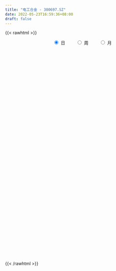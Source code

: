 ```yaml
---
title: "电工合金 - 300697.SZ"
date: 2022-05-23T16:59:36+08:00
draft: false
---
```

{{< rawhtml >}}
    <div style="text-align: center">
        <label style="padding: 1rem;"><input style="margin-right: .5rem" type="radio" name="period" value="D" checked onclick="period_change(this)">日</label>
        <label style="padding: 1rem;"><input style="margin-right: .5rem" type="radio" name="period" value="W" onclick="period_change(this)">周</label>
        <label style="padding: 1rem;"><input style="margin-right: .5rem" type="radio" name="period" value="M" onclick="period_change(this)">月</label>
    </div>
    <div id="chart" style="height: 700px;"></div> 
    <script type="text/javascript">
        const D_v = [426509.32,427801.02,358597.62,241497.3,238074.16,185408.42,208376.92,230836.98,170207.8,163749.4,263651.08,197435.84,229681.24,163411.4,150164.8,134009.32,88064.74,79065.3,86039.5,66684.64,163755.28,98514.52,135475.32,103477.64,93520.16,56390.44,62892.52,65565.72,70748.8,62548.0,64106.4,118483.8,73554.76,66556.08,43941.23,55641.24,55322.35,81885.44,139273.84,107052.44,104766.52,199160.53,172254.84,116156.64,81557.28,100344.08,93935.28,176429.24,120418.92,151722.56,145060.6,243363.46,213884.12,299038.76,220878.32,156831.78,176656.98,173256.72,158818.2,89912.8,97205.68,142578.74,130918.28,112861.27,182754.91,164485.68,116882.36,161093.04,126623.6,81504.86,80587.58,66280.56,68970.95,174495.02,196800.97,217046.2,151967.24,139314.73,99566.93,237159.76,183522.36,173081.06,124482.66,98468.14,124136.08,147063.02,187870.59,286851.09,211433.31,107909.24,133593.3,114561.69,55548.04,58197.6,89977.15,87954.28,34138.09,44429.09,30167.89,29997.2,26631.81,34147.33,27113.97,60498.92,53521.8,43624.83,33710.2,28890.6,35862.36,41579.7,26522.16,38505.02,44513.32,35727.6,23400.18,25398.12,31898.84,22069.86,34968.2,25960.6,25687.24,20933.0,23132.2,35601.44,53187.64,31471.6,38136.72,50234.5,65759.44,41978.7,29931.04,29522.08,34124.72,60699.32,44425.2,28693.88,34129.98,33790.92,32668.2,18369.32,36241.13,30687.24,16123.4,17781.6,22715.8,17437.8,42513.08,25919.52,40336.8,79469.65,55366.48,41068.04,28326.6,26403.6,40312.2,139582.25,63622.64,50285.4,29312.25,31264.2,35417.68,42917.0,21534.08,33732.48,14064.0,13548.0,60374.93,50043.19,33254.0,20783.61,35029.55,21367.84,31146.56,18352.6,21220.16,26590.36,15555.6,23108.96,21733.52,22187.68,17776.48,23228.11,21219.6,24787.87,12381.0,20099.76,23077.6,34908.2,23879.08,20333.04,19464.96,24473.2,35612.84,32078.0,26013.52,16619.0,21401.36,27777.8,27585.76,18895.6,20816.2,23256.16,16285.4,15891.6,22371.04,25316.92,28254.08,20725.8,14272.64,13966.72,10988.16,16136.8,15203.52,11882.56,12859.16,9469.6,8662.04,10769.84,10150.8,14244.33,24352.2,19775.56,20263.82,15702.08,49758.95,28069.11,65907.06,43253.86,30395.0,19039.48,17944.88,21232.4,33509.2,19564.2,23221.58,16238.96,20589.68,15464.4,12610.82,11689.6,14632.4,23893.4,13519.62,9993.31,9138.56,12652.96,14755.9,16131.45,24065.07,48012.52]
const D_histogram = [0.0,-0.052968661,-0.1643193935,-0.2754186923,-0.3192818729,-0.3524372073,-0.4025049803,-0.3536937944,-0.3474062548,-0.3117881395,-0.209164942,-0.1224158663,-0.0728592612,-0.0471314241,-0.0439620374,-0.0779721554,-0.0873763678,-0.0927912986,-0.100954065,-0.1025230014,-0.0441217685,-0.0117201026,0.0429188302,0.0287614874,-0.0220958402,-0.0383564304,-0.019229094,0.0147380832,0.0466197289,0.0601004202,0.0529077925,0.0847062983,0.0886677439,0.064560876,0.0578012693,0.0238466005,0.0166918605,0.057942471,0.1253235997,0.1637834817,0.192575663,0.258032429,0.2837381356,0.2684945301,0.2303245373,0.2009587126,0.1794689028,0.2172399494,0.2099073186,0.2137774956,0.2080248362,0.2267006813,0.2470667682,0.2974940056,0.2051736552,0.1675145192,0.0980616044,0.0714487266,-0.0215307434,-0.0726885707,-0.1330765513,-0.1077124908,-0.0743572044,-0.0599084188,-0.0081529698,0.0285531576,0.0327775584,0.0437884808,-0.0130997334,-0.0444397628,-0.0561079718,-0.0898064316,-0.0900312686,-0.02757702,0.0243652692,0.0803421413,0.1019069339,0.0947965834,0.0705080611,0.1042118595,0.0924877126,0.0450358908,0.0011880473,-0.0208742546,-0.0114850896,0.0139603437,0.0078986966,0.07364804,0.0391173593,-0.0035772378,-0.0134046532,-0.066541675,-0.0998529387,-0.1079149819,-0.1664912641,-0.2698713525,-0.3187179556,-0.3690257592,-0.3580588618,-0.3212085158,-0.2718872892,-0.252453262,-0.2202864922,-0.147499882,-0.0891090234,-0.0253682217,0.0122769998,0.0277355509,0.0277761723,0.0027714579,-0.0008888243,-0.0165039916,-0.0527959465,-0.0961958346,-0.0981604825,-0.0725512536,-0.0710415003,-0.0507306953,-0.0119267362,0.0096579706,0.0416326475,0.0668613224,0.0800050481,0.1076771573,0.1408448102,0.161995537,0.1518001283,0.1693711175,0.1902748827,0.1919546068,0.1848885769,0.1761189522,0.1695307378,0.1776704689,0.1514519111,0.1194055366,0.0978777068,0.0953353179,0.0669562017,0.0505216175,0.0123257117,-0.0164757402,-0.0244398497,-0.0348247374,-0.0422740967,-0.0416530749,-0.0263386643,-0.0217027968,-0.0201245283,0.0011984345,-0.0153631283,-0.0247724758,-0.0278728848,-0.0261547404,-0.0354867621,0.0285973475,0.0433752559,0.0416916886,0.0411707982,0.033654001,0.0424912959,0.0265573687,0.0207609614,-0.0103337379,-0.0167025535,-0.0199652645,0.0051006544,0.0140497788,0.0047379388,0.0055176525,-0.0142343119,-0.0164311357,-0.0400191348,-0.0603707354,-0.0902528952,-0.1390145108,-0.1590839751,-0.1897493979,-0.1809819647,-0.1418023004,-0.1006077448,-0.0511460027,-0.0162096116,0.0039990326,0.0068881823,0.0242817203,0.0485228337,0.0782272286,0.0936660375,0.1010551716,0.104057603,0.1154031529,0.1036786327,0.1129722688,0.1053388784,0.0961904948,0.0914582919,0.0793228571,0.0496008774,0.0198736663,-0.0153637131,-0.0547252473,-0.0657656465,-0.066622554,-0.0928087114,-0.1460500332,-0.1352675824,-0.1069493853,-0.0816443823,-0.0593684371,-0.039385299,-0.0269024433,-0.0280099714,-0.0343229067,-0.0358312073,-0.0456545014,-0.040925164,-0.034249105,-0.0285393181,-0.0172876749,-0.0133237574,-0.0147432494,-0.0424033021,-0.040291434,-0.0023072087,0.0204372862,0.0694051735,0.0835827847,0.0788498688,0.0533981204,0.0117054902,-0.0297113962,-0.1325342558,-0.1985917196,-0.2006756284,-0.2016624815,-0.1644361145,-0.115045952,-0.0782276049,-0.0433826907,-0.0083115527,0.0269963645,0.0522439645,0.0671906506,0.0785733121,0.0875845064,0.1001808961,0.1071158178,0.1264871549,0.1536259823]
const D_fast = [0.0,-0.0662108262,-0.2186414071,-0.398595379,-0.5222790278,-0.6435436641,-0.7942376821,-0.8338499448,-0.9144139689,-0.9567428885,-0.9064109264,-0.8502658174,-0.8189240275,-0.8049790465,-0.8128001691,-0.866303326,-0.8975516303,-0.9261643858,-0.9595656684,-0.9867653552,-0.9393945644,-0.9099229242,-0.8445542839,-0.8515212547,-0.9079025424,-0.9337522402,-0.9194321774,-0.8817804794,-0.8382439014,-0.809738105,-0.8037037847,-0.7507287042,-0.7246003227,-0.7325669716,-0.724876261,-0.7528692796,-0.7558510545,-0.7001148263,-0.6014027976,-0.5219970452,-0.4450609481,-0.3150960749,-0.2184558344,-0.1665758073,-0.1471646659,-0.1262908124,-0.1029133965,-0.0108323625,0.0343118364,0.0916263872,0.1378799369,0.2132309523,0.2953637313,0.42016447,0.3791375335,0.3833570273,0.3384195135,0.3296688175,0.2313066616,0.1619766915,0.0683195732,0.066755511,0.0815214963,0.0809931771,0.1307103838,0.1745548005,0.1869735909,0.2089316336,0.148768486,0.1063185158,0.0806233139,0.0244732462,0.0017405921,0.0573005856,0.1153341921,0.1913965996,0.2384381257,0.2550269211,0.248365414,0.3081221773,0.3195199585,0.2833271095,0.2397762778,0.2124954122,0.2190133049,0.2479488241,0.2438618511,0.3280232045,0.3032718637,0.2596829571,0.2465043784,0.1767319378,0.1184574395,0.0834166509,-0.0167824473,-0.1876303739,-0.3161564659,-0.4587207094,-0.5372685273,-0.5807203103,-0.599370906,-0.6430501943,-0.6659550476,-0.6300434079,-0.5939298052,-0.5365310588,-0.4958165874,-0.4734241486,-0.4664394841,-0.490751334,-0.4946338223,-0.5143749875,-0.5638659291,-0.6313147758,-0.6578195443,-0.6503481289,-0.6665987506,-0.6589706195,-0.6231483444,-0.599149145,-0.5567663061,-0.5148223007,-0.481677313,-0.4270859144,-0.358707059,-0.297057448,-0.2693028246,-0.209389056,-0.1409165701,-0.0912481943,-0.05209208,-0.0168319667,0.0189625034,0.0715198518,0.0831642717,0.0809692814,0.0839108783,0.1052023189,0.0935622531,0.0897580732,0.0546435953,0.0217232084,0.0076491365,-0.0114419356,-0.0294598191,-0.039252066,-0.0305223214,-0.0313121531,-0.0347650167,-0.0131424453,-0.0335447902,-0.0491472566,-0.0592158869,-0.0640364275,-0.0822401397,-0.0110066932,0.0146150291,0.0233543839,0.0331261931,0.0340228962,0.0534830151,0.04418843,0.0435822631,0.0099041292,-0.0006403246,-0.0088943518,0.0174467307,0.0299082998,0.0217809445,0.0239400714,0.0006295289,-0.0056750787,-0.0392678616,-0.0747121461,-0.1271575297,-0.2106727729,-0.270513231,-0.3486160032,-0.3850940612,-0.381364972,-0.3653223526,-0.3286471112,-0.297763123,-0.2765547207,-0.2719435254,-0.2484795573,-0.2121077355,-0.1628465334,-0.1239912151,-0.0913382881,-0.062321456,-0.0221251179,-0.0079299799,0.0296067234,0.0483080526,0.0632072927,0.0813396628,0.0890349423,0.0717131818,0.0469543874,0.0078760797,-0.0451667663,-0.0726485771,-0.0901611231,-0.1395494584,-0.2293032884,-0.2523377332,-0.2507568824,-0.2458629751,-0.2384291391,-0.2282923258,-0.222535081,-0.2306451019,-0.2455387638,-0.2560048663,-0.2772417857,-0.2827437393,-0.2846299566,-0.2860549992,-0.2791252747,-0.2784922965,-0.2835976008,-0.3218584792,-0.3298194695,-0.2924120464,-0.26455823,-0.1982390493,-0.1631657419,-0.1481861906,-0.160288409,-0.1990546665,-0.247899402,-0.3838558256,-0.4995612192,-0.5518140351,-0.6032165087,-0.6070991702,-0.5864704957,-0.5692090499,-0.5452098083,-0.5122165585,-0.4701595502,-0.4318509591,-0.4001066104,-0.3690806208,-0.3381733,-0.3005316862,-0.2668178101,-0.2158246842,-0.1502793612]
const D_slow = [0.0,-0.0132421652,-0.0543220136,-0.1231766867,-0.2029971549,-0.2911064568,-0.3917327018,-0.4801561504,-0.5670077141,-0.644954749,-0.6972459845,-0.7278499511,-0.7460647664,-0.7578476224,-0.7688381317,-0.7883311706,-0.8101752625,-0.8333730872,-0.8586116034,-0.8842423538,-0.8952727959,-0.8982028216,-0.887473114,-0.8802827422,-0.8858067022,-0.8953958098,-0.9002030833,-0.8965185625,-0.8848636303,-0.8698385252,-0.8566115771,-0.8354350025,-0.8132680666,-0.7971278476,-0.7826775303,-0.7767158801,-0.772542915,-0.7580572973,-0.7267263973,-0.6857805269,-0.6376366111,-0.5731285039,-0.50219397,-0.4350703375,-0.3774892031,-0.327249525,-0.2823822993,-0.2280723119,-0.1755954823,-0.1221511084,-0.0701448993,-0.013469729,0.048296963,0.1226704644,0.1739638783,0.2158425081,0.2403579092,0.2582200908,0.252837405,0.2346652623,0.2013961245,0.1744680018,0.1558787007,0.140901596,0.1388633535,0.1460016429,0.1541960325,0.1651431527,0.1618682194,0.1507582787,0.1367312857,0.1142796778,0.0917718607,0.0848776057,0.090968923,0.1110544583,0.1365311918,0.1602303376,0.1778573529,0.2039103178,0.2270322459,0.2382912187,0.2385882305,0.2333696668,0.2304983944,0.2339884804,0.2359631545,0.2543751645,0.2641545044,0.2632601949,0.2599090316,0.2432736129,0.2183103782,0.1913316327,0.1497088167,0.0822409786,0.0025614897,-0.0896949501,-0.1792096656,-0.2595117945,-0.3274836168,-0.3905969323,-0.4456685554,-0.4825435259,-0.5048207817,-0.5111628371,-0.5080935872,-0.5011596995,-0.4942156564,-0.4935227919,-0.493744998,-0.4978709959,-0.5110699825,-0.5351189412,-0.5596590618,-0.5777968752,-0.5955572503,-0.6082399241,-0.6112216082,-0.6088071156,-0.5983989537,-0.5816836231,-0.5616823611,-0.5347630717,-0.4995518692,-0.459052985,-0.4211029529,-0.3787601735,-0.3311914528,-0.2832028011,-0.2369806569,-0.1929509189,-0.1505682344,-0.1061506172,-0.0682876394,-0.0384362552,-0.0139668285,0.009867001,0.0266060514,0.0392364558,0.0423178837,0.0381989486,0.0320889862,0.0233828018,0.0128142777,0.0024010089,-0.0041836571,-0.0096093563,-0.0146404884,-0.0143408798,-0.0181816619,-0.0243747808,-0.031343002,-0.0378816871,-0.0467533776,-0.0396040408,-0.0287602268,-0.0183373046,-0.0080446051,0.0003688952,0.0109917191,0.0176310613,0.0228213017,0.0202378672,0.0160622288,0.0110709127,0.0123460763,0.015858521,0.0170430057,0.0184224188,0.0148638409,0.0107560569,0.0007512732,-0.0143414106,-0.0369046344,-0.0716582621,-0.1114292559,-0.1588666054,-0.2041120965,-0.2395626716,-0.2647146078,-0.2775011085,-0.2815535114,-0.2805537533,-0.2788317077,-0.2727612776,-0.2606305692,-0.241073762,-0.2176572527,-0.1923934598,-0.166379059,-0.1375282708,-0.1116086126,-0.0833655454,-0.0570308258,-0.0329832021,-0.0101186291,0.0097120852,0.0221123045,0.0270807211,0.0232397928,0.009558481,-0.0068829306,-0.0235385691,-0.046740747,-0.0832532553,-0.1170701509,-0.1438074972,-0.1642185928,-0.179060702,-0.1889070268,-0.1956326376,-0.2026351305,-0.2112158571,-0.220173659,-0.2315872843,-0.2418185753,-0.2503808516,-0.2575156811,-0.2618375998,-0.2651685392,-0.2688543515,-0.279455177,-0.2895280355,-0.2901048377,-0.2849955162,-0.2676442228,-0.2467485266,-0.2270360594,-0.2136865293,-0.2107601568,-0.2181880058,-0.2513215698,-0.3009694997,-0.3511384067,-0.4015540271,-0.4426630557,-0.4714245437,-0.490981445,-0.5018271176,-0.5039050058,-0.4971559147,-0.4840949236,-0.4672972609,-0.4476539329,-0.4257578063,-0.4007125823,-0.3739336278,-0.3423118391,-0.3039053435]
const D_data = [['2021-05-12', 18.0, 18.1, 17.21, 20.44],['2021-05-13', 17.53, 17.27, 17.03, 19.5],['2021-05-14', 17.41, 16.0, 15.7, 17.86],['2021-05-17', 16.01, 15.21, 14.8, 16.14],['2021-05-18', 15.5, 15.37, 15.23, 16.13],['2021-05-19', 14.81, 14.99, 14.53, 15.58],['2021-05-20', 14.52, 14.2, 14.0, 14.59],['2021-05-21', 14.3, 15.07, 14.23, 15.29],['2021-05-24', 15.13, 14.33, 14.1, 15.13],['2021-05-25', 14.36, 14.46, 13.89, 14.58],['2021-05-26', 14.68, 15.37, 14.32, 15.79],['2021-05-27', 15.03, 15.45, 14.9, 15.66],['2021-05-28', 16.0, 15.17, 15.16, 16.58],['2021-05-31', 14.81, 14.92, 14.72, 15.38],['2021-06-01', 14.76, 14.57, 14.23, 14.88],['2021-06-02', 14.57, 13.86, 13.83, 14.68],['2021-06-03', 13.98, 13.87, 13.8, 14.26],['2021-06-04', 13.67, 13.69, 13.5, 13.95],['2021-06-07', 13.89, 13.42, 13.33, 13.92],['2021-06-08', 13.42, 13.27, 13.17, 13.53],['2021-06-09', 13.32, 13.99, 13.3, 14.22],['2021-06-10', 13.75, 13.76, 13.66, 13.96],['2021-06-11', 13.7, 14.16, 13.54, 14.38],['2021-06-15', 14.01, 13.31, 13.22, 14.02],['2021-06-16', 13.13, 12.55, 12.45, 13.25],['2021-06-17', 12.5, 12.65, 12.45, 12.84],['2021-06-18', 12.43, 12.95, 12.26, 12.96],['2021-06-21', 12.74, 13.15, 12.74, 13.24],['2021-06-22', 13.27, 13.2, 12.93, 13.29],['2021-06-23', 13.25, 13.01, 12.98, 13.3],['2021-06-24', 13.17, 12.69, 12.66, 13.17],['2021-06-25', 12.88, 13.18, 12.7, 13.68],['2021-06-28', 13.06, 12.88, 12.83, 13.18],['2021-06-29', 12.88, 12.42, 12.4, 12.95],['2021-06-30', 12.46, 12.49, 12.35, 12.66],['2021-07-01', 12.55, 11.96, 11.95, 12.58],['2021-07-02', 11.87, 12.09, 11.87, 12.39],['2021-07-05', 12.1, 12.71, 12.1, 12.82],['2021-07-06', 12.74, 13.3, 12.5, 13.5],['2021-07-07', 13.14, 13.24, 13.06, 13.49],['2021-07-08', 13.14, 13.35, 13.12, 13.77],['2021-07-09', 13.24, 14.16, 13.18, 14.6],['2021-07-12', 14.33, 14.05, 13.88, 14.9],['2021-07-13', 13.94, 13.72, 13.4, 14.12],['2021-07-14', 13.81, 13.43, 13.34, 13.9],['2021-07-15', 13.32, 13.48, 12.95, 13.66],['2021-07-16', 13.48, 13.55, 13.26, 13.84],['2021-07-19', 13.34, 14.46, 13.28, 14.56],['2021-07-20', 14.0, 14.12, 13.79, 14.16],['2021-07-21', 14.12, 14.4, 14.01, 14.68],['2021-07-22', 14.39, 14.43, 13.88, 14.69],['2021-07-23', 14.2, 14.94, 14.12, 16.1],['2021-07-26', 15.3, 15.26, 14.77, 15.97],['2021-07-27', 15.7, 16.06, 15.4, 16.9],['2021-07-28', 15.3, 14.38, 13.51, 15.5],['2021-07-29', 14.6, 14.89, 14.37, 15.18],['2021-07-30', 15.03, 14.34, 14.0, 15.07],['2021-08-02', 14.4, 14.72, 13.72, 14.77],['2021-08-03', 14.41, 13.62, 13.5, 14.43],['2021-08-04', 13.44, 13.75, 13.36, 13.95],['2021-08-05', 13.61, 13.28, 13.05, 13.65],['2021-08-06', 13.3, 14.19, 13.23, 14.2],['2021-08-09', 14.58, 14.4, 13.9, 14.58],['2021-08-10', 14.21, 14.26, 14.07, 14.55],['2021-08-11', 14.28, 14.9, 14.28, 14.98],['2021-08-12', 14.8, 14.98, 14.54, 15.23],['2021-08-13', 14.67, 14.73, 14.39, 15.1],['2021-08-16', 15.05, 14.91, 14.73, 15.39],['2021-08-17', 14.35, 13.97, 13.96, 14.9],['2021-08-18', 13.98, 14.05, 13.81, 14.36],['2021-08-19', 13.97, 14.16, 13.55, 14.27],['2021-08-20', 13.98, 13.72, 13.5, 14.16],['2021-08-23', 13.48, 13.99, 13.48, 14.1],['2021-08-24', 14.01, 14.91, 13.92, 15.33],['2021-08-25', 15.0, 15.1, 14.79, 15.63],['2021-08-26', 15.0, 15.5, 14.76, 15.8],['2021-08-27', 15.5, 15.37, 15.04, 15.66],['2021-08-30', 15.6, 15.15, 14.84, 15.65],['2021-08-31', 15.36, 14.94, 14.68, 15.38],['2021-09-01', 14.89, 15.79, 14.81, 16.49],['2021-09-02', 15.79, 15.39, 14.7, 15.79],['2021-09-03', 15.01, 14.87, 14.82, 16.19],['2021-09-06', 14.58, 14.72, 14.09, 14.92],['2021-09-07', 14.5, 14.84, 14.32, 14.96],['2021-09-08', 14.75, 15.22, 14.46, 15.5],['2021-09-09', 15.12, 15.55, 15.02, 15.68],['2021-09-10', 15.43, 15.25, 15.24, 16.25],['2021-09-13', 16.12, 16.38, 15.68, 17.57],['2021-09-14', 15.97, 15.29, 15.1, 16.07],['2021-09-15', 15.0, 15.03, 14.85, 15.29],['2021-09-16', 15.11, 15.33, 14.92, 15.53],['2021-09-17', 15.3, 14.62, 14.39, 15.34],['2021-09-22', 14.28, 14.6, 14.15, 14.74],['2021-09-23', 14.6, 14.75, 14.38, 14.86],['2021-09-24', 14.73, 13.85, 13.6, 14.8],['2021-09-27', 13.84, 12.69, 12.63, 13.84],['2021-09-28', 12.61, 12.73, 12.61, 12.85],['2021-09-29', 12.69, 12.16, 12.13, 12.8],['2021-09-30', 12.37, 12.51, 12.26, 12.55],['2021-10-08', 12.7, 12.66, 12.61, 12.97],['2021-10-11', 12.66, 12.77, 12.55, 12.82],['2021-10-12', 12.82, 12.32, 12.15, 12.82],['2021-10-13', 12.3, 12.37, 12.21, 12.51],['2021-10-14', 12.5, 12.95, 12.5, 13.29],['2021-10-15', 12.79, 12.96, 12.79, 13.43],['2021-10-18', 12.96, 13.24, 12.96, 13.35],['2021-10-19', 13.0, 13.11, 12.95, 13.13],['2021-10-20', 12.86, 12.92, 12.8, 13.08],['2021-10-21', 12.99, 12.72, 12.7, 13.08],['2021-10-22', 12.62, 12.28, 12.23, 12.62],['2021-10-25', 12.28, 12.4, 12.15, 12.41],['2021-10-26', 12.46, 12.12, 12.05, 12.48],['2021-10-27', 12.14, 11.62, 11.61, 12.2],['2021-10-28', 11.61, 11.18, 11.14, 11.62],['2021-10-29', 11.21, 11.42, 11.19, 11.52],['2021-11-01', 11.42, 11.68, 11.35, 11.7],['2021-11-02', 11.68, 11.31, 11.18, 11.77],['2021-11-03', 11.32, 11.47, 11.28, 11.48],['2021-11-04', 11.42, 11.75, 11.41, 11.81],['2021-11-05', 11.66, 11.61, 11.54, 11.86],['2021-11-08', 11.7, 11.82, 11.56, 11.91],['2021-11-09', 11.82, 11.85, 11.68, 11.89],['2021-11-10', 11.85, 11.78, 11.61, 11.92],['2021-11-11', 11.72, 12.07, 11.7, 12.07],['2021-11-12', 12.06, 12.33, 12.01, 12.51],['2021-11-15', 12.33, 12.38, 12.17, 12.49],['2021-11-16', 12.35, 12.08, 12.04, 12.4],['2021-11-17', 12.07, 12.52, 12.07, 12.59],['2021-11-18', 12.52, 12.76, 12.39, 13.09],['2021-11-19', 12.63, 12.69, 12.48, 12.79],['2021-11-22', 12.92, 12.68, 12.57, 12.92],['2021-11-23', 12.69, 12.73, 12.67, 12.92],['2021-11-24', 12.72, 12.83, 12.61, 12.93],['2021-11-25', 12.83, 13.14, 12.8, 13.25],['2021-11-26', 13.17, 12.78, 12.74, 13.17],['2021-11-29', 12.51, 12.65, 12.47, 12.83],['2021-11-30', 12.65, 12.72, 12.61, 13.05],['2021-12-01', 12.73, 12.97, 12.61, 12.97],['2021-12-02', 12.9, 12.63, 12.51, 12.95],['2021-12-03', 12.68, 12.71, 12.6, 12.82],['2021-12-06', 12.71, 12.32, 12.3, 12.84],['2021-12-07', 12.35, 12.26, 12.04, 12.6],['2021-12-08', 12.37, 12.41, 12.3, 12.46],['2021-12-09', 12.49, 12.31, 12.28, 12.49],['2021-12-10', 12.32, 12.27, 12.1, 12.4],['2021-12-13', 12.33, 12.32, 12.26, 12.39],['2021-12-14', 12.34, 12.52, 12.22, 12.72],['2021-12-15', 12.51, 12.42, 12.39, 12.65],['2021-12-16', 12.42, 12.38, 12.21, 12.48],['2021-12-17', 12.42, 12.68, 12.36, 12.96],['2021-12-20', 12.58, 12.21, 12.21, 12.69],['2021-12-21', 12.3, 12.21, 12.06, 12.3],['2021-12-22', 12.16, 12.23, 12.1, 12.28],['2021-12-23', 12.29, 12.26, 12.15, 12.3],['2021-12-24', 12.28, 12.07, 11.82, 12.3],['2021-12-27', 12.09, 13.13, 12.05, 13.15],['2021-12-28', 13.06, 12.75, 12.71, 13.09],['2021-12-29', 12.85, 12.61, 12.52, 12.86],['2021-12-30', 12.62, 12.65, 12.54, 12.72],['2021-12-31', 12.69, 12.57, 12.5, 12.71],['2022-01-04', 12.55, 12.81, 12.51, 12.84],['2022-01-05', 12.71, 12.51, 12.27, 12.85],['2022-01-06', 12.51, 12.6, 12.43, 12.65],['2022-01-07', 12.52, 12.19, 12.15, 12.65],['2022-01-10', 12.25, 12.39, 12.18, 12.4],['2022-01-11', 12.46, 12.39, 12.31, 12.46],['2022-01-12', 12.49, 12.8, 12.45, 12.93],['2022-01-13', 12.81, 12.7, 12.68, 13.13],['2022-01-14', 12.74, 12.48, 12.42, 12.78],['2022-01-17', 12.46, 12.59, 12.4, 12.59],['2022-01-18', 12.59, 12.28, 12.23, 12.59],['2022-01-19', 12.28, 12.43, 12.25, 12.56],['2022-01-20', 12.5, 12.07, 12.06, 12.54],['2022-01-21', 12.07, 11.95, 11.9, 12.22],['2022-01-24', 11.85, 11.63, 11.62, 11.9],['2022-01-25', 11.74, 11.08, 11.08, 11.74],['2022-01-26', 11.2, 11.12, 11.03, 11.34],['2022-01-27', 11.22, 10.69, 10.66, 11.22],['2022-01-28', 10.95, 10.95, 10.75, 11.12],['2022-02-07', 11.23, 11.3, 11.23, 11.42],['2022-02-08', 11.35, 11.41, 11.25, 11.48],['2022-02-09', 11.44, 11.66, 11.44, 11.7],['2022-02-10', 11.79, 11.64, 11.58, 11.92],['2022-02-11', 11.62, 11.56, 11.53, 11.83],['2022-02-14', 11.57, 11.37, 11.33, 11.58],['2022-02-15', 11.5, 11.58, 11.37, 11.77],['2022-02-16', 11.59, 11.77, 11.58, 11.86],['2022-02-17', 11.77, 12.0, 11.77, 12.07],['2022-02-18', 12.0, 11.98, 11.89, 12.25],['2022-02-21', 12.0, 11.99, 11.91, 12.13],['2022-02-22', 12.04, 12.02, 11.91, 12.09],['2022-02-23', 12.14, 12.23, 12.02, 12.26],['2022-02-24', 12.17, 12.01, 11.84, 12.32],['2022-02-25', 12.12, 12.34, 12.12, 12.38],['2022-02-28', 12.23, 12.21, 11.93, 12.34],['2022-03-01', 12.31, 12.22, 12.11, 12.34],['2022-03-02', 12.29, 12.31, 12.18, 12.44],['2022-03-03', 12.33, 12.24, 12.2, 12.53],['2022-03-04', 12.24, 11.96, 11.91, 12.27],['2022-03-07', 12.0, 11.83, 11.75, 12.07],['2022-03-08', 11.94, 11.59, 11.35, 11.95],['2022-03-09', 11.69, 11.31, 10.89, 11.69],['2022-03-10', 11.6, 11.48, 11.46, 11.8],['2022-03-11', 11.47, 11.52, 11.12, 11.55],['2022-03-14', 11.34, 11.06, 11.03, 11.49],['2022-03-15', 11.01, 10.4, 10.39, 11.05],['2022-03-16', 10.44, 10.96, 10.44, 11.05],['2022-03-17', 11.01, 11.17, 10.93, 11.28],['2022-03-18', 11.0, 11.18, 11.0, 11.22],['2022-03-21', 11.21, 11.19, 11.0, 11.3],['2022-03-22', 11.18, 11.21, 11.04, 11.28],['2022-03-23', 11.39, 11.15, 11.11, 11.39],['2022-03-24', 11.07, 10.96, 10.91, 11.18],['2022-03-25', 10.96, 10.82, 10.8, 11.18],['2022-03-28', 10.82, 10.8, 10.58, 10.93],['2022-03-29', 10.8, 10.6, 10.59, 10.88],['2022-03-30', 10.63, 10.7, 10.54, 10.71],['2022-03-31', 10.69, 10.69, 10.56, 10.82],['2022-04-01', 10.7, 10.65, 10.5, 10.73],['2022-04-06', 10.65, 10.71, 10.58, 10.75],['2022-04-07', 10.82, 10.61, 10.61, 11.16],['2022-04-08', 10.78, 10.5, 10.38, 10.78],['2022-04-11', 10.5, 10.03, 9.95, 10.55],['2022-04-12', 10.16, 10.26, 10.0, 10.28],['2022-04-13', 10.26, 10.76, 10.2, 11.17],['2022-04-14', 10.46, 10.7, 10.46, 10.87],['2022-04-15', 10.58, 11.22, 10.58, 11.55],['2022-04-18', 10.98, 10.98, 10.72, 11.05],['2022-04-19', 10.84, 10.8, 10.61, 10.97],['2022-04-20', 10.8, 10.48, 10.41, 10.8],['2022-04-21', 10.42, 10.09, 10.05, 10.57],['2022-04-22', 10.1, 9.83, 9.72, 10.16],['2022-04-25', 9.65, 8.57, 8.54, 9.66],['2022-04-26', 8.57, 8.4, 8.34, 9.11],['2022-04-27', 8.39, 8.81, 8.09, 8.87],['2022-04-28', 8.8, 8.6, 8.52, 8.89],['2022-04-29', 8.7, 8.97, 8.7, 9.08],['2022-05-05', 8.99, 9.18, 8.9, 9.3],['2022-05-06', 9.01, 9.11, 8.95, 9.19],['2022-05-09', 9.16, 9.16, 8.92, 9.28],['2022-05-10', 9.2, 9.26, 9.07, 9.32],['2022-05-11', 9.26, 9.39, 9.26, 9.57],['2022-05-12', 9.42, 9.39, 9.26, 9.5],['2022-05-13', 9.41, 9.35, 9.27, 9.5],['2022-05-16', 9.5, 9.37, 9.28, 9.52],['2022-05-17', 9.45, 9.4, 9.21, 9.49],['2022-05-18', 9.41, 9.52, 9.29, 9.57],['2022-05-19', 9.46, 9.53, 9.27, 9.55],['2022-05-20', 9.62, 9.8, 9.51, 9.85],['2022-05-23', 9.8, 10.09, 9.64, 10.65]]
const W_v = [159.3,679.48,7448.58,644216.29,494991.39,657597.6800000001,687992.6800000002,438458.13,573843.38,582082.01,260533.64,210612.39,227341.34,158312.82,175687.23,569685.0,299218.3199999999,370069.23,477571.02,325210.6899999999,576973.77,307249.95,94893.28,73808.76,227185.09,327416.53,268694.01,223663.45,236380.07,203740.98,339452.62,379389.64,152144.86,60479.94,187192.15,171047.24,345497.66,293011.56,483074.92,644300.38,252404.31,244188.26,243254.58,342685.88,204711.49,334149.2,178055.07,192635.55,132668.12,90468.45,133964.78,106722.7,86183.23,178282.42,129108.16,147427.1,105817.93,127440.98,309806.26,242410.72,222878.26,151433.78,101805.75,256265.14,142658.2,95203.66,201164.15,137840.87,301721.17,180124.68,129944.95,100228.34,110885.8,183627.13,278524.37,388541.04,315443.97,258629.09,152424.23,177099.8,353852.51,466181.7000000001,197616.82,48465.89,130315.07,113076.14,149307.62,244130.55,274907.66,378360.23,207516.91,208688.58,182813.57,488738.64,531162.3,208570.42,372574.38,500087.62,396506.9999999999,415312.73,259040.36,248920.84,184420.23,190840.86,253615.78,23188.1,102984.34,262365.71,249884.75,246697.32,135483.47,148848.61,80313.81,75929.05,80035.26,74426.38,105093.79,150948.74,167606.68,144781.8,142273.44,110146.42,119937.74,122518.93,142138.04,202179.66,200179.9,243677.55,472336.85,474897.04,187491.39,245137.93,265620.24,284001.53,161661.16,95126.26,96462.99,101373.03,62357.68,67185.48,55790.62,72072.65,47443.1,76535.96,360051.6,273124.42,195548.7,113817.68,216186.28,124137.51,261702.15,219084.61,310366.27,265958.06,232880.55,129172.64,45657.08,18943.7,105710.28,114078.68,167095.2,183610.32,386168.9899999999,519784.08,362643.6,214526.82,130799.82,114820.56,90797.2,62969.47,102900.43,97526.33,93863.95,79239.2,85515.26,32560.94,45486.3,431553.43,273030.49,432408.33,616295.72,375320.08,241531.08,302573.62,827830.97,701417.66,1630182.02,645340.28,2051914.7200000002,1104193.78,1024725.36,614715.5600000001,550469.26,316280.76,381452.72,295015.66,632138.77,564248.12,836994.7799999999,1067289.96,661772.14,707902.4999999999,516089.64,809280.3799999999,832644.8400000001,682020.49,854348.6299999999,203722.79,196689.35,29997.2,201913.83,183667.69,168668.28,140295.62,158541.52,227580.96,198702.36,147652.3,123549.17,205676.85,191476.92,314066.74,133601.24,171284.12,126680.16,108208.6,109199.74,114345.64,131962.04,119397.44,95144.96,110940.48,68177.76,51911.44,58372.09,179701.02,131865.62,113123.62,28075.22,73728.33,76743.94,48012.52]
const W_histogram = [0.0,0.2128191453,0.6774482176,1.0360939578,1.0150301543,1.0339009668,1.0176522119,0.8795869056,0.7730656757,0.5208613544,0.2432990567,0.007387791,-0.231306369,-0.4018879908,-0.492242118,-0.414854825,-0.3796249392,-0.3224881574,-0.3026119145,-0.2257063608,-0.1638555327,-0.3680868997,-0.4449445807,-0.4542183646,-0.4340332605,-0.357098367,-0.3259576892,-0.3362412558,-0.2765927514,-0.2174219756,-0.1427008435,-0.1526628731,-0.1710025209,-0.1698783066,-0.1253704264,-0.0839827803,-0.0153860115,0.0003847038,0.0124925682,-0.0143134305,-0.1106908503,-0.1527958353,-0.196714769,-0.16714216,-0.1694484196,-0.1581072637,-0.229520524,-0.2619800268,-0.3008403686,-0.3059922261,-0.2961963499,-0.2753702334,-0.2503474544,-0.2027393633,-0.1494097585,-0.1491366891,-0.1490543687,-0.1235418375,-0.0473953197,-0.0100025986,0.0482026033,0.0383893664,0.0432000483,0.0666029398,0.0795907617,0.0983539572,0.1059871705,0.1443825577,0.1737498454,0.176333031,0.1672390101,0.1166705541,0.1068454243,0.1175639919,0.1406992563,0.1603067287,0.1815747793,0.2057372322,0.190092248,0.1927818443,0.2214437873,0.2271143385,0.1806792036,0.1465122515,0.0970242235,0.0527316475,0.018785617,0.0419839128,0.0511923396,0.0674020197,0.0893004063,0.0747266129,0.0872940642,0.1217525624,0.0920263083,0.0632474516,0.0835307044,0.0919512441,0.0942063825,0.1324693617,0.0971625136,0.1062262468,0.1002573137,0.0906941812,0.05236946,0.0078563907,0.0062099846,0.0069913613,0.0069400936,-0.0055162753,-0.0446105702,-0.1112751224,-0.1596906965,-0.197205945,-0.1902392648,-0.1729438416,-0.1493041371,-0.1179920261,-0.074430285,-0.039861459,-0.001929153,-0.0243782872,-0.0953110401,-0.1164920682,-0.0817501789,-0.1024387421,-0.0447243393,-0.0434299737,0.0132940201,0.0565670779,0.0013137431,0.0078339808,0.0243779975,0.0309592764,-0.0127835051,-0.031354433,-0.060685143,-0.1084857075,-0.1279551296,-0.1184503842,-0.1178424198,-0.0863766904,-0.0582036098,-0.0234255279,0.0911016253,0.1824132079,0.2570536532,0.3221388925,0.2577436052,0.1942869005,0.2428623955,0.2479424058,0.2763914396,0.2452397036,0.3318038389,0.2743750071,0.1976960832,0.1382519033,0.0534249742,-0.0141407848,-0.022468766,0.0150015462,0.0515011734,0.093549448,-0.0454201276,-0.1259313292,-0.1898514383,-0.2524610873,-0.332606783,-0.3766837722,-0.4117493681,-0.4383837589,-0.4203048594,-0.4174650596,-0.3929650951,-0.3669754184,-0.278585551,-0.1449424162,-0.0352340989,0.0842170515,0.2442600778,0.2890153918,0.2889212277,0.3247801988,0.3517082882,0.3114750173,0.5068759713,0.5660679541,0.6561090523,0.6137659965,0.5550001074,0.3869244434,0.2827088995,0.1161247667,0.0108145902,-0.1348336888,-0.0961588548,-0.1147934366,-0.0404746294,-0.0386952545,-0.0536693253,-0.0342026543,-0.093009093,-0.0278258973,-0.0254899681,-0.0064503003,-0.0423802825,-0.119718547,-0.2550597267,-0.3239915498,-0.3373746629,-0.3770117211,-0.4416542971,-0.4505660099,-0.3892292378,-0.3091646781,-0.2380851408,-0.1860315303,-0.1718202706,-0.1274362134,-0.1312706812,-0.0939897779,-0.0888382056,-0.0611344143,-0.0729387543,-0.1387152824,-0.1318098191,-0.0915356224,-0.0360782216,-0.0211542929,-0.0361991412,-0.0627748909,-0.0963181182,-0.1201251494,-0.1350315748,-0.0877487217,-0.1384207524,-0.2136938444,-0.2361357498,-0.2173676817,-0.1598567193,-0.0909237615]
const W_fast = [0.0,0.2660239316,0.9000150583,1.517684288,1.750378023,2.0277240773,2.2658883753,2.3477197954,2.4344649845,2.3124760017,2.0957384682,1.8616741502,1.565153398,1.2940997785,1.0806851218,1.0543587085,0.9946823596,0.971197102,0.9154203663,0.9358993298,0.9567862747,0.6605331828,0.4724393566,0.3496109816,0.2612877706,0.2489480723,0.1985993278,0.1042554473,0.0947557638,0.0995710457,0.138616967,0.0904892191,0.0293989411,-0.0119464213,0.0012188523,0.0216108034,0.0863610693,0.1022279606,0.117458967,0.0870746106,-0.0369755217,-0.1172794656,-0.2103770915,-0.2225900225,-0.267258387,-0.295444047,-0.4242374383,-0.5221919478,-0.6362623818,-0.7179122958,-0.7821655071,-0.8301819489,-0.8677460335,-0.8708227832,-0.8548456181,-0.8918567209,-0.9290379928,-0.9344109209,-0.870113233,-0.8352211615,-0.7649653088,-0.7651812041,-0.7495705101,-0.7095168836,-0.6766313713,-0.6332796865,-0.5991496806,-0.524658654,-0.4518539049,-0.4051874615,-0.37247173,-0.3938725474,-0.3769863212,-0.3368767556,-0.2785666772,-0.2188825225,-0.1522207771,-0.0766240162,-0.0447459384,0.006139119,0.0901620088,0.1526111446,0.1513458106,0.1538069214,0.1285749493,0.0974652851,0.068215659,0.1019099329,0.1239164447,0.1569766297,0.2012001179,0.2053079777,0.239698945,0.3045955839,0.2978759068,0.284908913,0.3260748419,0.3574831926,0.3832899267,0.4546702463,0.4436540266,0.4792743214,0.4983697168,0.5114801296,0.4862477734,0.4436988018,0.4436048918,0.4461341089,0.4478178646,0.4339824269,0.3837354893,0.2892521566,0.2009139084,0.1140971737,0.0735040376,0.0475635004,0.0338771707,0.0356912751,0.0606454449,0.0852489062,0.122698924,0.094155218,-0.0006052949,-0.0509093401,-0.0366049956,-0.0829032442,-0.0363699262,-0.045933054,0.0141144447,0.071529272,0.016604373,0.0250831059,0.0477216219,0.06204272,0.0151040622,-0.0113054739,-0.0558074697,-0.130729461,-0.1821876655,-0.2022955162,-0.2311481568,-0.2212766,-0.2076544218,-0.1787327218,-0.0414301624,0.0954847222,0.2343885809,0.3800085433,0.3800491572,0.3651641777,0.4744552715,0.5415208832,0.639067777,0.6692259669,0.8387410619,0.8499059818,0.8226510788,0.7977698747,0.7262991892,0.655198234,0.6412530613,0.68247376,0.7318486806,0.7972843171,0.6469597097,0.5349656758,0.4235827071,0.2978577862,0.1345603948,-0.0036875374,-0.1416904754,-0.2779208059,-0.3649181213,-0.4664445863,-0.5401858956,-0.6059400735,-0.5871965939,-0.4897890631,-0.3888892706,-0.2483838573,-0.0272758115,0.0897333504,0.1618694932,0.278923514,0.3937786754,0.4314141589,0.7535341056,0.954243077,1.2083114383,1.3194098816,1.3993940194,1.3280494662,1.2945111471,1.156958206,1.0543516771,0.8749949759,0.8896300962,0.8422971553,0.9064973051,0.8986028664,0.8702114643,0.8811274717,0.7990687598,0.8572954811,0.8532589183,0.870686011,0.8241609582,0.7168930569,0.5177869455,0.367857235,0.2701304562,0.1362404677,-0.0388156826,-0.1603688979,-0.1963394353,-0.1935660451,-0.182007793,-0.176462065,-0.2052058729,-0.1926808691,-0.2293330073,-0.2155495485,-0.2326075275,-0.2201873398,-0.2502263683,-0.350681717,-0.3767287085,-0.3593384174,-0.312900572,-0.3032652166,-0.3273598502,-0.3696293226,-0.4272520794,-0.481090398,-0.529754717,-0.5044090443,-0.5896862632,-0.7183828164,-0.7998586592,-0.8354325115,-0.8178857289,-0.7716837115]
const W_slow = [0.0,0.0532047863,0.2225668407,0.4815903302,0.7353478687,0.9938231105,1.2482361634,1.4681328898,1.6613993088,1.7916146473,1.8524394115,1.8542863593,1.796459767,1.6959877693,1.5729272398,1.4692135336,1.3743072988,1.2936852594,1.2180322808,1.1616056906,1.1206418074,1.0286200825,0.9173839373,0.8038293462,0.6953210311,0.6060464393,0.524557017,0.4404967031,0.3713485152,0.3169930213,0.2813178105,0.2431520922,0.200401462,0.1579318853,0.1265892787,0.1055935836,0.1017470808,0.1018432567,0.1049663988,0.1013880412,0.0737153286,0.0355163698,-0.0136623225,-0.0554478625,-0.0978099674,-0.1373367833,-0.1947169143,-0.260211921,-0.3354220132,-0.4119200697,-0.4859691572,-0.5548117155,-0.6173985791,-0.6680834199,-0.7054358596,-0.7427200318,-0.779983624,-0.8108690834,-0.8227179133,-0.825218563,-0.8131679121,-0.8035705705,-0.7927705584,-0.7761198235,-0.7562221331,-0.7316336438,-0.7051368511,-0.6690412117,-0.6256037504,-0.5815204926,-0.5397107401,-0.5105431015,-0.4838317455,-0.4544407475,-0.4192659334,-0.3791892512,-0.3337955564,-0.2823612484,-0.2348381864,-0.1866427253,-0.1312817785,-0.0745031939,-0.029333393,0.0072946699,0.0315507258,0.0447336377,0.0494300419,0.0599260201,0.072724105,0.08957461,0.1118997115,0.1305813648,0.1524048808,0.1828430214,0.2058495985,0.2216614614,0.2425441375,0.2655319485,0.2890835442,0.3222008846,0.346491513,0.3730480747,0.3981124031,0.4207859484,0.4338783134,0.4358424111,0.4373949072,0.4391427476,0.440877771,0.4394987021,0.4283460596,0.400527279,0.3606046049,0.3113031186,0.2637433024,0.220507342,0.1831813078,0.1536833012,0.13507573,0.1251103652,0.124628077,0.1185335052,0.0947057452,0.0655827281,0.0451451834,0.0195354979,0.0083544131,-0.0025030804,0.0008204247,0.0149621941,0.0152906299,0.0172491251,0.0233436245,0.0310834436,0.0278875673,0.0200489591,0.0048776733,-0.0222437536,-0.054232536,-0.083845132,-0.113305737,-0.1348999096,-0.149450812,-0.155307194,-0.1325317877,-0.0869284857,-0.0226650724,0.0578696508,0.122305552,0.1708772772,0.2315928761,0.2935784775,0.3626763374,0.4239862633,0.506937223,0.5755309748,0.6249549956,0.6595179714,0.672874215,0.6693390188,0.6637218273,0.6674722138,0.6803475072,0.7037348691,0.6923798372,0.660897005,0.6134341454,0.5503188735,0.4671671778,0.3729962348,0.2700588927,0.160462953,0.0553867381,-0.0489795268,-0.1472208005,-0.2389646551,-0.3086110429,-0.3448466469,-0.3536551716,-0.3326009088,-0.2715358893,-0.1992820414,-0.1270517345,-0.0458566848,0.0420703873,0.1199391416,0.2466581344,0.3881751229,0.552202386,0.7056438851,0.844393912,0.9411250228,1.0118022477,1.0408334393,1.0435370869,1.0098286647,0.985788951,0.9570905919,0.9469719345,0.9372981209,0.9238807896,0.915330126,0.8920778527,0.8851213784,0.8787488864,0.8771363113,0.8665412407,0.8366116039,0.7728466723,0.6918487848,0.6075051191,0.5132521888,0.4028386145,0.290197112,0.1928898026,0.1155986331,0.0560773479,0.0095694653,-0.0333856024,-0.0652446557,-0.098062326,-0.1215597705,-0.1437693219,-0.1590529255,-0.177287614,-0.2119664346,-0.2449188894,-0.267802795,-0.2768223504,-0.2821109236,-0.291160709,-0.3068544317,-0.3309339612,-0.3609652486,-0.3947231423,-0.4166603227,-0.4512655108,-0.5046889719,-0.5637229094,-0.6180648298,-0.6580290096,-0.68075995]
const W_data = [['2017-09-08', 4.1392, 5.4632, 4.1392, 5.4632],['2017-09-15', 6.0099, 8.798, 6.0099, 8.798],['2017-09-22', 9.6792, 14.1708, 9.6792, 14.1708],['2017-09-29', 15.5897, 15.8156, 15.1062, 17.5734],['2017-10-13', 15.0249, 12.883, 12.5757, 15.2056],['2017-10-20', 12.8107, 14.3244, 12.8107, 15.5716],['2017-10-27', 13.9629, 14.8757, 13.1902, 16.0325],['2017-11-03', 14.2747, 13.8861, 13.0456, 14.6182],['2017-11-10', 13.9223, 14.5052, 13.9042, 15.8156],['2017-11-17', 14.4781, 12.4718, 12.4718, 15.9557],['2017-11-24', 12.3362, 11.2833, 11.0032, 12.5169],['2017-12-01', 11.455, 10.7772, 10.6371, 11.7442],['2017-12-08', 10.732, 9.6249, 8.8116, 10.7727],['2017-12-15', 9.6249, 9.3629, 9.1957, 9.8418],['2017-12-22', 9.4261, 9.5346, 9.1414, 9.8509],['2017-12-29', 9.4984, 11.455, 9.4984, 12.7881],['2018-01-05', 11.3827, 11.1161, 10.9535, 11.5861],['2018-01-12', 10.8586, 11.5499, 10.845, 11.7307],['2018-01-19', 11.3556, 11.2201, 11.1478, 12.4808],['2018-01-26', 11.0709, 12.1554, 10.2395, 12.9236],['2018-02-02', 11.7985, 12.3498, 10.6371, 13.0456],['2018-02-09', 11.6493, 8.5676, 8.5676, 12.169],['2018-02-14', 8.6534, 9.2137, 8.6534, 9.4758],['2018-02-23', 9.2544, 9.5888, 9.0962, 9.9277],['2018-03-02', 9.7695, 9.7379, 9.4939, 10.0813],['2018-03-09', 9.6656, 10.488, 9.6656, 10.7546],['2018-03-16', 10.4383, 10.0136, 9.6385, 11.0258],['2018-03-23', 10.0949, 9.3538, 9.3538, 10.7366],['2018-03-30', 9.033, 10.1762, 8.5721, 10.6643],['2018-04-04', 10.0859, 10.3434, 9.7967, 10.836],['2018-04-13', 10.0768, 10.7998, 10.0045, 11.2653],['2018-04-20', 10.6688, 9.8328, 9.7198, 11.1523],['2018-04-27', 9.6792, 9.5526, 9.286, 9.9367],['2018-05-04', 9.5798, 9.6385, 9.3357, 9.7741],['2018-05-11', 9.7153, 10.2079, 9.6927, 10.3931],['2018-05-18', 9.9819, 10.3344, 9.8825, 10.3705],['2018-05-25', 10.3479, 10.9489, 10.2802, 11.6991],['2018-06-01', 10.5648, 10.5242, 9.6069, 11.0619],['2018-06-08', 10.3931, 10.5739, 10.2395, 12.1374],['2018-06-15', 10.5829, 10.0602, 10.0602, 12.0922],['2018-06-22', 9.2406, 8.816, 8.4327, 9.4352],['2018-06-29', 8.9044, 9.0224, 8.5506, 9.1698],['2018-07-06', 9.0047, 8.6273, 8.4386, 9.2347],['2018-07-13', 8.7275, 9.3585, 8.6509, 9.3939],['2018-07-20', 9.2759, 8.8867, 8.586, 9.3703],['2018-07-27', 8.9103, 8.9339, 8.757, 9.73],['2018-08-03', 8.9103, 7.554, 7.554, 9.27],['2018-08-10', 7.4951, 7.5304, 6.982, 7.8312],['2018-08-17', 7.3712, 6.9879, 6.9113, 7.6307],['2018-08-24', 6.9997, 6.9938, 6.8346, 7.2061],['2018-08-31', 7.0528, 6.8877, 6.87, 7.5776],['2018-09-07', 6.923, 6.8051, 6.6341, 7.1235],['2018-09-14', 6.7874, 6.6872, 6.5928, 6.9525],['2018-09-21', 6.6164, 6.8936, 6.4513, 7.3005],['2018-09-28', 6.9525, 6.9997, 6.8169, 7.1471],['2018-10-12', 6.8405, 6.2567, 5.9324, 7.1353],['2018-10-19', 6.3098, 6.0267, 5.7201, 6.4336],['2018-10-26', 6.0621, 6.1918, 5.9854, 6.6813],['2018-11-02', 6.1564, 6.9171, 6.0031, 6.9466],['2018-11-09', 6.8582, 6.5987, 6.5869, 7.1176],['2018-11-16', 6.5987, 7.0174, 6.4867, 7.0823],['2018-11-23', 7.0174, 6.2154, 6.18, 7.1117],['2018-11-30', 6.239, 6.3039, 6.0975, 6.5456],['2018-12-07', 6.4867, 6.5456, 6.3864, 7.1707],['2018-12-14', 6.4985, 6.4631, 6.4277, 6.87],['2018-12-21', 6.4277, 6.5869, 6.3333, 6.64],['2018-12-28', 6.6636, 6.4985, 6.3451, 6.9997],['2019-01-04', 6.5044, 7.0115, 6.4926, 7.1176],['2019-01-11', 6.9938, 7.1176, 6.9348, 7.3594],['2019-01-18', 7.1471, 6.923, 6.7756, 7.3594],['2019-01-25', 6.8523, 6.8169, 6.811, 7.0823],['2019-02-01', 6.8641, 6.1741, 5.8557, 6.9407],['2019-02-15', 6.1859, 6.5397, 6.18, 6.64],['2019-02-22', 6.5692, 6.8228, 6.5633, 6.982],['2019-03-01', 6.8995, 7.1117, 6.8346, 7.4479],['2019-03-08', 7.1059, 7.2474, 7.1059, 8.0671],['2019-03-15', 7.2592, 7.4656, 7.2592, 8.014],['2019-03-22', 7.4833, 7.7368, 7.4479, 7.8725],['2019-03-29', 7.5363, 7.383, 7.1353, 7.6425],['2019-04-04', 7.4715, 7.7014, 7.442, 7.9019],['2019-04-12', 7.7191, 8.2558, 7.6189, 8.3737],['2019-04-19', 8.3147, 8.2263, 8.0847, 8.8749],['2019-04-26', 8.2263, 7.6189, 7.5481, 8.3147],['2019-04-30', 7.6661, 7.6838, 7.383, 7.7368],['2019-05-10', 7.3712, 7.3653, 6.8877, 7.5245],['2019-05-17', 7.2946, 7.2415, 7.1235, 7.6425],['2019-05-24', 7.2946, 7.1943, 7.0056, 7.7663],['2019-05-31', 7.2533, 7.9137, 7.1825, 8.185],['2019-06-06', 7.9137, 7.8732, 7.2592, 8.1083],['2019-06-14', 7.9632, 8.0892, 7.7112, 8.7493],['2019-06-21', 7.9692, 8.3413, 7.8672, 8.3713],['2019-06-28', 8.2272, 7.9872, 7.9452, 8.6293],['2019-07-05', 8.1312, 8.4073, 8.0112, 8.5213],['2019-07-12', 8.3893, 8.9173, 7.5551, 10.4296],['2019-07-19', 8.4553, 8.2392, 8.2212, 8.9053],['2019-07-26', 8.2812, 8.1852, 7.8972, 8.3173],['2019-08-02', 8.1252, 8.8693, 8.1252, 9.1094],['2019-08-09', 8.7673, 8.9053, 7.9212, 9.1454],['2019-08-16', 8.9533, 8.9714, 8.8393, 9.2954],['2019-08-23', 9.0014, 9.6675, 8.9774, 9.9615],['2019-08-30', 9.4994, 8.8933, 8.7313, 9.6555],['2019-09-06', 8.8933, 9.5114, 8.8933, 9.6435],['2019-09-12', 9.5114, 9.4694, 9.3014, 9.6315],['2019-09-20', 9.5054, 9.5174, 9.0074, 9.7515],['2019-09-27', 9.3854, 9.1454, 9.0194, 9.6975],['2019-09-30', 9.1934, 8.9293, 8.8933, 9.1934],['2019-10-11', 8.8813, 9.4094, 8.7253, 9.5294],['2019-10-18', 9.4514, 9.5054, 9.3194, 9.8355],['2019-10-25', 9.4214, 9.5654, 9.1154, 9.9375],['2019-11-01', 9.5654, 9.4394, 9.0914, 10.0695],['2019-11-08', 9.3374, 9.0074, 8.9473, 9.4814],['2019-11-15', 8.9113, 8.3713, 8.2932, 9.1214],['2019-11-22', 8.3773, 8.2332, 8.1492, 8.4913],['2019-11-29', 8.2872, 8.0412, 8.0052, 8.4373],['2019-12-06', 8.0832, 8.4013, 8.0532, 8.4013],['2019-12-13', 8.3833, 8.4853, 8.3413, 8.5453],['2019-12-20', 8.5093, 8.5753, 8.4853, 8.7433],['2019-12-27', 8.5753, 8.7373, 8.3293, 9.0614],['2020-01-03', 8.7133, 9.0374, 8.5993, 9.6134],['2020-01-10', 8.9113, 9.1094, 8.8333, 9.2714],['2020-01-17', 9.1034, 9.3494, 9.0674, 9.4394],['2020-01-23', 9.2354, 8.6413, 8.5213, 9.2654],['2020-02-07', 7.7772, 7.7472, 7.0091, 7.7832],['2020-02-14', 7.7112, 8.0472, 7.6271, 8.1312],['2020-02-21', 8.0412, 8.7133, 8.0172, 8.7373],['2020-02-28', 8.6593, 7.9872, 7.9872, 8.9894],['2020-03-06', 8.0712, 9.0134, 8.0712, 9.2894],['2020-03-13', 8.8093, 8.4313, 8.1612, 9.4034],['2020-03-20', 8.5513, 9.2714, 7.9812, 9.4514],['2020-03-27', 9.0674, 9.4034, 9.0014, 10.3816],['2020-04-03', 9.0554, 8.1612, 8.1492, 9.1514],['2020-04-10', 8.3353, 8.8093, 8.2212, 9.3134],['2020-04-17', 8.8093, 9.0134, 8.5993, 9.4214],['2020-04-24', 8.8933, 8.9774, 8.7493, 9.5774],['2020-04-30', 8.9293, 8.2572, 8.1072, 9.3014],['2020-05-08', 8.1492, 8.3893, 8.1012, 8.5633],['2020-05-15', 8.4133, 8.0892, 8.0052, 8.4913],['2020-05-22', 8.0712, 7.5791, 7.5011, 8.4013],['2020-05-29', 7.5791, 7.6512, 7.4771, 7.8552],['2020-06-05', 7.7052, 7.8785, 7.7052, 8.0233],['2020-06-12', 7.9087, 7.6854, 7.5708, 8.1439],['2020-06-19', 7.782, 8.0595, 7.7035, 8.1198],['2020-06-24', 8.0353, 8.1017, 7.981, 8.3128],['2020-07-03', 8.0655, 8.3008, 7.9629, 8.3671],['2020-07-10', 8.3068, 9.7124, 8.3068, 10.1226],['2020-07-17', 9.7063, 10.0743, 9.3565, 10.7138],['2020-07-24', 10.1467, 10.4845, 10.1407, 11.3894],['2020-07-31', 9.646, 10.9792, 9.646, 11.1602],['2020-08-07', 11.0395, 9.6038, 9.459, 11.2145],['2020-08-14', 9.5374, 9.4711, 9.3384, 9.8753],['2020-08-21', 9.3806, 11.0395, 9.1634, 11.2205],['2020-08-28', 11.311, 10.8746, 10.2674, 11.5583],['2020-09-04', 11.0579, 11.5161, 10.3248, 11.8949],['2020-09-11', 11.455, 11.0274, 10.1354, 12.3409],['2020-09-18', 10.9785, 12.9518, 10.9419, 13.1168],['2020-09-25', 13.019, 11.5467, 11.4856, 13.0313],['2020-09-30', 11.6566, 11.2168, 11.0457, 11.6566],['2020-10-09', 11.4245, 11.2901, 10.9602, 11.4245],['2020-10-16', 11.3084, 10.7525, 10.5875, 11.6689],['2020-10-23', 10.7647, 10.6669, 9.7017, 11.0946],['2020-10-30', 10.783, 11.284, 10.1293, 11.6139],['2020-11-06', 11.284, 12.0293, 11.284, 12.4875],['2020-11-13', 12.4936, 12.3409, 11.3329, 13.7399],['2020-11-20', 12.237, 12.7808, 11.73, 13.685],['2020-11-27', 13.3856, 10.3676, 10.282, 13.3917],['2020-12-04', 10.6242, 10.5325, 10.2026, 11.2718],['2020-12-11', 10.5325, 10.3126, 9.8116, 10.6792],['2020-12-18', 10.111, 9.891, 9.6589, 10.3554],['2020-12-25', 9.8972, 9.1213, 8.9808, 10.056],['2020-12-31', 9.1152, 9.0113, 8.6203, 9.1335],['2021-01-08', 9.0113, 8.6386, 8.3393, 9.3901],['2021-01-15', 8.5409, 8.266, 7.8994, 8.6264],['2021-01-22', 8.2415, 8.4737, 8.1926, 8.8158],['2021-01-29', 8.3759, 8.0033, 7.9299, 8.6814],['2021-02-05', 7.9116, 8.0094, 7.7344, 8.4309],['2021-02-10', 7.8505, 7.8322, 7.6733, 8.046],['2021-02-19', 8.4859, 8.6264, 8.0705, 8.6631],['2021-02-26', 8.9441, 9.5795, 8.9441, 11.7177],['2021-03-05', 9.5856, 9.8177, 9.1457, 10.6914],['2021-03-12', 9.9033, 10.5325, 9.4451, 11.229],['2021-03-19', 10.447, 11.8888, 9.9521, 12.5547],['2021-03-26', 11.8338, 11.1801, 10.7647, 12.4631],['2021-04-02', 11.1435, 10.948, 10.5936, 11.3939],['2021-04-09', 10.9968, 11.73, 10.9663, 12.512],['2021-04-16', 11.6505, 12.06, 10.35, 12.88],['2021-04-23', 11.85, 11.46, 10.7, 12.29],['2021-04-30', 11.47, 15.19, 11.28, 16.89],['2021-05-07', 15.31, 14.65, 14.32, 17.57],['2021-05-14', 15.12, 16.0, 14.6, 20.44],['2021-05-21', 16.01, 15.07, 14.0, 16.14],['2021-05-28', 15.13, 15.17, 13.89, 16.58],['2021-06-04', 14.81, 13.69, 13.5, 15.38],['2021-06-11', 13.89, 14.16, 13.17, 14.38],['2021-06-18', 14.01, 12.95, 12.26, 14.02],['2021-06-25', 12.74, 13.18, 12.66, 13.68],['2021-07-02', 13.06, 12.09, 11.87, 13.18],['2021-07-09', 12.1, 14.16, 12.1, 14.6],['2021-07-16', 14.33, 13.55, 12.95, 14.9],['2021-07-23', 13.34, 14.94, 13.28, 16.1],['2021-07-30', 15.3, 14.34, 13.51, 16.9],['2021-08-06', 14.4, 14.19, 13.05, 14.77],['2021-08-13', 14.58, 14.73, 13.9, 15.23],['2021-08-20', 15.05, 13.72, 13.5, 15.39],['2021-08-27', 13.48, 15.37, 13.48, 15.8],['2021-09-03', 15.6, 14.87, 14.68, 16.49],['2021-09-10', 14.58, 15.25, 14.09, 16.25],['2021-09-17', 16.12, 14.62, 14.39, 17.57],['2021-09-24', 14.28, 13.85, 13.6, 14.86],['2021-09-30', 13.84, 12.51, 12.13, 13.84],['2021-10-08', 12.7, 12.66, 12.61, 12.97],['2021-10-15', 12.66, 12.96, 12.15, 13.43],['2021-10-22', 12.96, 12.28, 12.23, 13.35],['2021-10-29', 12.28, 11.42, 11.14, 12.48],['2021-11-05', 11.42, 11.61, 11.18, 11.86],['2021-11-12', 11.7, 12.33, 11.56, 12.51],['2021-11-19', 12.33, 12.69, 12.04, 13.09],['2021-11-26', 12.92, 12.78, 12.57, 13.25],['2021-12-03', 12.51, 12.71, 12.47, 13.05],['2021-12-10', 12.71, 12.27, 12.04, 12.84],['2021-12-17', 12.33, 12.68, 12.21, 12.96],['2021-12-24', 12.58, 12.07, 11.82, 12.69],['2021-12-31', 12.09, 12.57, 12.05, 13.15],['2022-01-07', 12.55, 12.19, 12.15, 12.85],['2022-01-14', 12.25, 12.48, 12.18, 13.13],['2022-01-21', 12.46, 11.95, 11.9, 12.59],['2022-01-28', 11.85, 10.95, 10.66, 11.9],['2022-02-11', 11.23, 11.56, 11.23, 11.92],['2022-02-18', 11.57, 11.98, 11.33, 12.25],['2022-02-25', 12.0, 12.34, 11.84, 12.38],['2022-03-04', 12.23, 11.96, 11.91, 12.53],['2022-03-11', 12.0, 11.52, 10.89, 12.07],['2022-03-18', 11.34, 11.18, 10.39, 11.49],['2022-03-25', 11.21, 10.82, 10.8, 11.39],['2022-04-01', 10.82, 10.65, 10.5, 10.93],['2022-04-08', 10.65, 10.5, 10.38, 11.16],['2022-04-15', 10.5, 11.22, 9.95, 11.55],['2022-04-22', 10.98, 9.83, 9.72, 11.05],['2022-04-29', 9.65, 8.97, 8.09, 9.66],['2022-05-06', 8.99, 9.11, 8.9, 9.3],['2022-05-13', 9.16, 9.35, 8.92, 9.57],['2022-05-20', 9.5, 9.8, 9.21, 9.85],['2022-05-27', 9.8, 10.09, 9.64, 10.65]]
const M_v = [652503.6499999999,2040026.3200000003,1821779.3999999999,1175331.97,1825489.6499999999,850433.3200000002,1132411.2,1074728.1000000003,962898.4500000001,1718297.97,1186658.0900000001,665935.03,500296.51,522978.9,886041.88,695291.15,836614.97,554846.0800000001,1146474.5899999999,1243216.72,636829.38,1069473.3799999999,1569474.1599999999,1785332.8599999996,900985.8099999999,826212.1599999999,476294.9,507282.5800000001,468029.9300000001,586774.3699999999,1496338.21,1038665.38,355319.96,262971.1,998599.1099999999,885025.0,920120.15,405827.8600000001,1519637.1500000001,546483.7100000001,373529.9099999999,595115.9300000001,1864972.7599999998,3535617.21,4989585.54,1883558.9699999997,3211635.2200000002,2933926.3200000012,2530544.4399999999,584247.0,787944.3199999998,919598.1199999999,539774.1199999999,381520.9400000001,409407.76,493213.15,226560.01]
const M_histogram = [0.0,-0.1450511681,-0.3877931469,-0.4918668961,-0.5073505,-0.5965486034,-0.6099891738,-0.6199916954,-0.5540942441,-0.5406737264,-0.4990402285,-0.5664573531,-0.5592923011,-0.5206592269,-0.4894850597,-0.4157115083,-0.3648271866,-0.2187252019,-0.0837037029,0.043133353,0.1535685686,0.2376031355,0.3306866446,0.4111662831,0.4582960359,0.5062857341,0.4393171103,0.4502484811,0.4203192902,0.3485425726,0.3186116715,0.2862552404,0.2208816511,0.2005400673,0.3731592081,0.4314827358,0.5034591012,0.5311132214,0.4944077394,0.3323828904,0.1506259907,0.1306037206,0.2123162234,0.5106754699,0.6529406226,0.5505769094,0.5721353623,0.5891596064,0.407739122,0.1960340374,0.1285224978,0.0620992039,-0.0941134824,-0.1144061176,-0.2255952754,-0.4001772486,-0.4231864848]
const M_fast = [0.0,-0.1813139601,-0.5210042256,-0.7480446989,-0.8903659278,-1.128701182,-1.2946390458,-1.4596394913,-1.5322656011,-1.654013515,-1.7371400742,-1.9461715371,-2.0788295603,-2.1703612929,-2.2615583906,-2.2917127162,-2.3320351911,-2.2406145069,-2.1265189337,-1.9888985395,-1.8400711818,-1.6966358311,-1.5208806608,-1.3376094514,-1.1759056897,-1.001344558,-0.9584839043,-0.8349904131,-0.7598397814,-0.744480856,-0.6947588391,-0.6555514602,-0.6657046367,-0.6359112036,-0.3700022609,-0.2038080492,-0.0059669084,0.154465517,0.2413619699,0.1624328435,0.0183324414,0.0309611015,0.1657526601,0.5917807741,0.8972810825,0.9325615966,1.0971538901,1.2614680358,1.1819823319,1.0192857567,0.9839048416,0.9330063486,0.7532652918,0.7043711271,0.5367831505,0.2621568651,0.1333510077]
const M_slow = [0.0,-0.036262792,-0.1332110787,-0.2561778028,-0.3830154278,-0.5321525786,-0.6846498721,-0.8396477959,-0.9781713569,-1.1133397885,-1.2380998457,-1.3797141839,-1.5195372592,-1.6497020659,-1.7720733309,-1.8760012079,-1.9672080046,-2.021889305,-2.0428152308,-2.0320318925,-1.9936397504,-1.9342389665,-1.8515673054,-1.7487757346,-1.6342017256,-1.5076302921,-1.3978010145,-1.2852388942,-1.1801590717,-1.0930234285,-1.0133705107,-0.9418067006,-0.8865862878,-0.836451271,-0.7431614689,-0.635290785,-0.5094260097,-0.3766477043,-0.2530457695,-0.1699500469,-0.1322935492,-0.0996426191,-0.0465635633,0.0811053042,0.2443404599,0.3819846872,0.5250185278,0.6723084294,0.7742432099,0.8232517193,0.8553823437,0.8709071447,0.8473787741,0.8187772447,0.7623784259,0.6623341137,0.5565374925]
const M_data = [['2017-09-29', 4.1392, 15.8156, 4.1392, 17.5734],['2017-10-31', 15.0249, 13.5427, 12.5757, 16.0325],['2017-11-30', 13.7506, 11.0393, 11.0032, 15.9557],['2017-12-29', 11.0438, 11.455, 8.8116, 12.7881],['2018-01-31', 11.3827, 11.7939, 10.2395, 13.0456],['2018-02-28', 11.6765, 10.0768, 8.5676, 12.5621],['2018-03-30', 9.8735, 10.1762, 8.5721, 11.0258],['2018-04-27', 10.0859, 9.5526, 9.286, 11.2653],['2018-05-31', 9.5798, 10.0542, 9.3357, 11.6991],['2018-06-29', 10.0723, 9.0224, 8.4327, 12.1374],['2018-07-31', 9.0047, 8.9398, 8.4386, 9.73],['2018-08-31', 8.9988, 6.8877, 6.8346, 9.1108],['2018-09-28', 6.923, 6.9997, 6.4513, 7.3005],['2018-10-31', 6.8405, 6.8582, 5.7201, 7.1353],['2018-11-30', 6.6518, 6.3039, 6.0975, 7.1176],['2018-12-28', 6.4867, 6.4985, 6.3333, 7.1707],['2019-01-31', 6.5044, 5.9618, 5.8557, 7.3594],['2019-02-28', 6.0031, 7.1707, 6.0031, 7.4479],['2019-03-29', 7.2238, 7.383, 7.0233, 8.0671],['2019-04-30', 7.4715, 7.6838, 7.383, 8.8749],['2019-05-31', 7.3712, 7.9137, 6.8877, 8.185],['2019-06-28', 7.9137, 7.9872, 7.2592, 8.7493],['2019-07-31', 8.1312, 8.5393, 7.5551, 10.4296],['2019-08-30', 8.4133, 8.8933, 7.9212, 9.9615],['2019-09-30', 8.8933, 8.9293, 8.8933, 9.7515],['2019-10-31', 8.8813, 9.3614, 8.7253, 10.0695],['2019-11-29', 9.2894, 8.0412, 8.0052, 9.4814],['2019-12-31', 8.0832, 9.0314, 8.0532, 9.6134],['2020-01-23', 9.0974, 8.6413, 8.5213, 9.4394],['2020-02-28', 7.7772, 7.9872, 7.0091, 8.9894],['2020-03-31', 8.0712, 8.3533, 7.9812, 10.3816],['2020-04-30', 8.2392, 8.2572, 8.1072, 9.5774],['2020-05-29', 8.1492, 7.6512, 7.4771, 8.5633],['2020-06-30', 7.7052, 8.0293, 7.5708, 8.3128],['2020-07-31', 8.0896, 10.9792, 8.0353, 11.3894],['2020-08-31', 11.0395, 10.3981, 9.1634, 11.5583],['2020-09-30', 10.5203, 11.2168, 10.1354, 13.1168],['2020-10-30', 11.4245, 11.284, 9.7017, 11.6689],['2020-11-30', 11.284, 10.8197, 10.282, 13.7399],['2020-12-31', 10.6486, 9.0113, 8.6203, 10.9419],['2021-01-29', 9.0113, 8.0033, 7.8994, 9.3901],['2021-02-26', 7.9116, 9.5795, 7.6733, 11.7177],['2021-03-31', 9.5856, 11.1496, 9.1457, 12.5547],['2021-04-30', 11.1679, 15.19, 10.35, 16.89],['2021-05-31', 15.31, 14.92, 13.89, 20.44],['2021-06-30', 14.76, 12.49, 12.26, 14.88],['2021-07-30', 12.55, 14.34, 11.87, 16.9],['2021-08-31', 14.4, 14.94, 13.05, 15.8],['2021-09-30', 14.89, 12.51, 12.13, 17.57],['2021-10-29', 12.7, 11.42, 11.14, 13.43],['2021-11-30', 11.42, 12.72, 11.18, 13.25],['2021-12-31', 12.73, 12.57, 11.82, 13.15],['2022-01-28', 12.55, 10.95, 10.66, 13.13],['2022-02-28', 11.23, 12.21, 11.23, 12.38],['2022-03-31', 12.31, 10.69, 10.39, 12.53],['2022-04-29', 10.7, 8.97, 8.09, 11.55],['2022-05-31', 8.99, 10.09, 8.9, 10.65]]
        const D_a = [null,null,null,null,null,null,null,null,null,null,null,null,null,null,null,null,null,null,null,null,null,null,null,null,null,null,12.26,null,null,null,null,13.68,null,null,null,null,11.87,null,null,null,null,null,null,null,null,null,null,null,null,null,null,null,null,16.9,null,null,null,null,null,null,13.05,null,null,null,null,null,null,15.39,null,null,null,null,13.48,null,null,null,null,null,null,null,null,null,null,null,null,null,null,17.57,null,null,null,null,null,null,null,null,null,12.13,null,null,null,null,null,null,13.43,null,null,null,null,null,null,null,null,11.14,null,null,null,null,null,null,null,null,null,null,null,null,null,null,null,null,null,null,null,13.25,null,null,null,null,null,null,null,12.04,null,null,null,null,null,null,null,null,null,null,null,null,null,13.15,null,null,null,null,null,null,null,null,null,null,null,null,null,null,null,null,null,null,null,null,null,10.66,null,null,null,null,null,null,null,null,null,null,null,null,null,null,null,null,null,null,null,12.53,null,null,null,null,null,null,null,10.39,null,null,null,null,null,11.39,null,null,null,null,null,null,null,null,null,null,null,null,null,null,null,null,null,null,null,null,null,null,8.09,null,null,null,null,null,null,9.57,null,null,null,null,null,null,null,null]
const W_a = [null,null,null,17.5734,null,null,null,null,null,null,null,null,8.8116,null,null,null,null,null,null,null,13.0456,null,null,null,null,null,null,null,8.5721,null,null,null,null,null,null,null,null,null,12.1374,null,null,null,null,null,null,null,null,null,null,null,null,null,null,null,null,null,5.7201,null,null,null,null,null,null,null,null,null,null,null,null,null,null,null,null,null,null,null,null,null,null,null,null,null,null,null,null,null,null,null,null,null,null,null,null,10.4296,null,null,null,null,null,null,null,null,null,null,null,null,null,null,null,null,null,null,null,8.0052,null,null,null,null,null,null,null,null,null,null,null,null,null,null,null,10.3816,null,null,null,null,null,null,null,null,7.4771,null,null,null,null,null,null,null,null,null,null,null,null,null,null,null,13.1168,null,null,null,null,null,null,null,null,null,null,null,null,null,null,null,null,null,null,null,null,7.6733,null,null,null,null,null,null,null,null,null,null,null,null,20.44,null,null,null,null,null,null,11.87,null,null,null,16.9,null,null,null,null,null,null,null,null,null,null,null,null,11.14,null,null,null,null,null,null,null,null,13.15,null,null,null,null,null,null,null,null,null,null,null,null,null,null,null,8.09,null,null,null,null]
const M_a = [null,null,null,null,null,null,null,null,null,null,null,null,null,5.7201,null,null,null,null,null,null,null,null,10.4296,null,null,null,null,null,null,7.0091,null,null,null,null,null,null,null,null,null,null,null,null,null,null,20.44,null,null,null,null,null,null,null,null,null,null,null,null]
        const D_b = [[{ coord: ['2021-06-18', 13.68] }, { coord: ['2022-03-03', 12.26] }]]
const W_b = [[{ coord: ['2017-09-29', 13.0456] }, { coord: ['2021-12-31', 8.8116] }]]
const M_b = [[{ coord: ['2018-10-31', 10.4296] }, { coord: ['2021-05-31', 7.0091] }]]
    </script>
{{< /rawhtml >}}